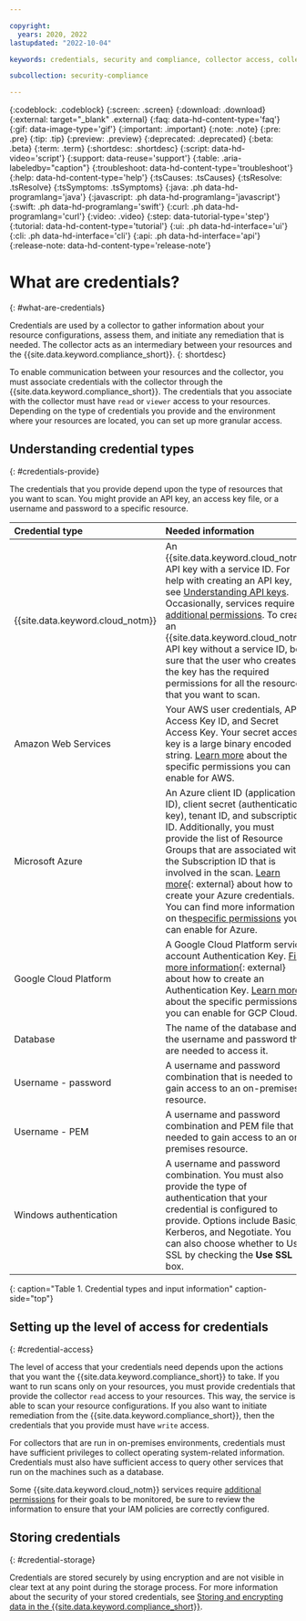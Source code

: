 ```yaml
---

copyright:
  years: 2020, 2022
lastupdated: "2022-10-04"

keywords: credentials, security and compliance, collector access, collector communication, resource scan, configuration scanning, credentials storage, aws permissions, azure permissions, google cloud permissions

subcollection: security-compliance

---
```


{:codeblock: .codeblock}
{:screen: .screen}
{:download: .download}
{:external: target="_blank" .external}
{:faq: data-hd-content-type='faq'}
{:gif: data-image-type='gif'}
{:important: .important}
{:note: .note}
{:pre: .pre}
{:tip: .tip}
{:preview: .preview}
{:deprecated: .deprecated}
{:beta: .beta}
{:term: .term}
{:shortdesc: .shortdesc}
{:script: data-hd-video='script'}
{:support: data-reuse='support'}
{:table: .aria-labeledby="caption"}
{:troubleshoot: data-hd-content-type='troubleshoot'}
{:help: data-hd-content-type='help'}
{:tsCauses: .tsCauses}
{:tsResolve: .tsResolve}
{:tsSymptoms: .tsSymptoms}
{:java: .ph data-hd-programlang='java'}
{:javascript: .ph data-hd-programlang='javascript'}
{:swift: .ph data-hd-programlang='swift'}
{:curl: .ph data-hd-programlang='curl'}
{:video: .video}
{:step: data-tutorial-type='step'}
{:tutorial: data-hd-content-type='tutorial'}
{:ui: .ph data-hd-interface='ui'}
{:cli: .ph data-hd-interface='cli'}
{:api: .ph data-hd-interface='api'}
{:release-note: data-hd-content-type='release-note'}

# What are credentials? 
{: #what-are-credentials}

Credentials are used by a collector to gather information about your resource configurations, assess them, and initiate any remediation that is needed. The collector acts as an intermediary between your resources and the {{site.data.keyword.compliance_short}}.
{: shortdesc}

To enable communication between your resources and the collector, you must associate credentials with the collector through the {{site.data.keyword.compliance_short}}. The credentials that you associate with the collector must have `read` or `viewer` access to your resources. Depending on the type of credentials you provide and the environment where your resources are located, you can set up more granular access.
 
## Understanding credential types
{: #credentials-provide}

The credentials that you provide depend upon the type of resources that you want to scan. You might provide an API key, an access key file, or a username and password to a specific resource.

| Credential type | Needed information |
|:-------|:---------|
| {{site.data.keyword.cloud_notm}} | An {{site.data.keyword.cloud_notm}} API key with a service ID. For help with creating an API key, see [Understanding API keys](/docs/account?topic=account-manapikey). Occasionally, services require [additional permissions](/docs/security-compliance?topic=security-compliance-permissions#additional-permissions). To create an {{site.data.keyword.cloud_notm}} API key without a service ID, be sure that the user who creates the key has the required permissions for all the resources that you want to scan. |
| Amazon Web Services | Your AWS user credentials, API Access Key ID, and Secret Access Key. Your secret access key is a large binary encoded string. [Learn more](/docs/security-compliance?topic=security-compliance-permissions#amazon-permissions) about the specific permissions you can enable for AWS. |
| Microsoft Azure | An Azure client ID (application ID), client secret (authentication key), tenant ID, and subscription ID. Additionally, you must provide the list of Resource Groups that are associated with the Subscription ID that is involved in the scan. [Learn more](https://docs.microsoft.com/en-us/azure/azure-resource-manager/resource-group-create-service-principal-portal#get-application-id-and-authentication-key){: external} about how to create your Azure credentials. You can find more information on the[specific permissions](/docs/security-compliance?topic=security-compliance-permissions#azure-permissions) you can enable for Azure. |
| Google Cloud Platform | A Google Cloud Platform service account Authentication Key. [Find more information](https://cloud.google.com/iam/docs/creating-managing-service-account-keys){: external} about how to create an Authentication Key. [Learn more](/docs/security-compliance?topic=security-compliance-permissions#google-permissions) about the specific permissions you can enable for GCP Cloud. |
| Database | The name of the database and the username and password that are needed to access it. |
| Username - password | A username and password combination that is needed to gain access to an on-premises resource. |
| Username - PEM | A username and password combination and PEM file that is needed to gain access to an on-premises resource. |
| Windows authentication | A username and password combination. You must also provide the type of authentication that your credential is configured to provide. Options include Basic, Kerberos, and Negotiate. You can also choose whether to Use SSL by checking the **Use SSL** box. |
{: caption="Table 1. Credential types and input information" caption-side="top"}


## Setting up the level of access for credentials 
{: #credential-access}

The level of access that your credentials need depends upon the actions that you want the {{site.data.keyword.compliance_short}} to take. If you want to run scans only on your resources, you must provide credentials that provide the collector `read` access to your resources. This way, the service is able to scan your resource configurations. If you also want to initiate remediation from the {{site.data.keyword.compliance_short}}, then the credentials that you provide must have `write` access.

For collectors that are run in on-premises environments, credentials must have sufficient privileges to collect operating system-related information. Credentials must also have sufficient access to query other services that run on the machines such as a database.

Some {{site.data.keyword.cloud_notm}} services require [additional permissions](/docs/security-compliance?topic=security-compliance-permissions) for their goals to be monitored, be sure to review the information to ensure that your IAM policies are correctly configured.

## Storing credentials 
{: #credential-storage}

Credentials are stored securely by using encryption and are not visible in clear text at any point during the storage process. For more information about the security of your stored credentials, see [Storing and encrypting data in the {{site.data.keyword.compliance_short}}](/docs/security-compliance?topic=security-compliance-mng-data).

